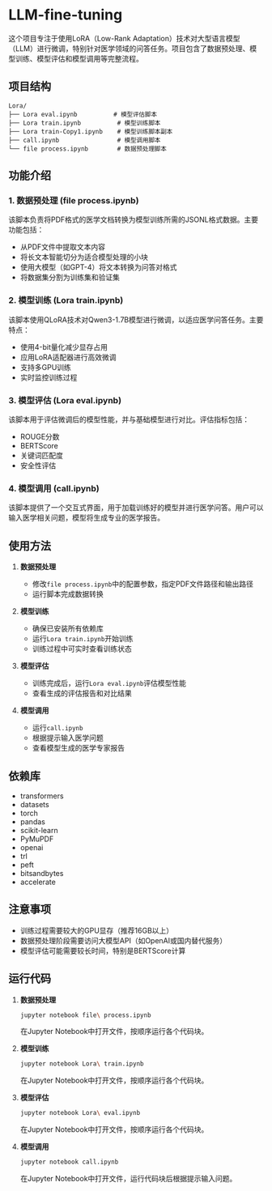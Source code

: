 # LLM-fine-tuning

这个项目专注于使用LoRA（Low-Rank Adaptation）技术对大型语言模型（LLM）进行微调，特别针对医学领域的问答任务。项目包含了数据预处理、模型训练、模型评估和模型调用等完整流程。

## 项目结构

```
Lora/
├── Lora eval.ipynb          # 模型评估脚本
├── Lora train.ipynb          # 模型训练脚本
├── Lora train-Copy1.ipynb    # 模型训练脚本副本
├── call.ipynb                # 模型调用脚本
└── file process.ipynb        # 数据预处理脚本
```

## 功能介绍

### 1. 数据预处理 (file process.ipynb)

该脚本负责将PDF格式的医学文档转换为模型训练所需的JSONL格式数据。主要功能包括：

- 从PDF文件中提取文本内容
- 将长文本智能切分为适合模型处理的小块
- 使用大模型（如GPT-4）将文本转换为问答对格式
- 将数据集分割为训练集和验证集

### 2. 模型训练 (Lora train.ipynb)

该脚本使用QLoRA技术对Qwen3-1.7B模型进行微调，以适应医学问答任务。主要特点：

- 使用4-bit量化减少显存占用
- 应用LoRA适配器进行高效微调
- 支持多GPU训练
- 实时监控训练过程

### 3. 模型评估 (Lora eval.ipynb)

该脚本用于评估微调后的模型性能，并与基础模型进行对比。评估指标包括：

- ROUGE分数
- BERTScore
- 关键词匹配度
- 安全性评估

### 4. 模型调用 (call.ipynb)

该脚本提供了一个交互式界面，用于加载训练好的模型并进行医学问答。用户可以输入医学相关问题，模型将生成专业的医学报告。

## 使用方法

1. **数据预处理**
   - 修改`file process.ipynb`中的配置参数，指定PDF文件路径和输出路径
   - 运行脚本完成数据转换

2. **模型训练**
   - 确保已安装所有依赖库
   - 运行`Lora train.ipynb`开始训练
   - 训练过程中可实时查看训练状态

3. **模型评估**
   - 训练完成后，运行`Lora eval.ipynb`评估模型性能
   - 查看生成的评估报告和对比结果

4. **模型调用**
   - 运行`call.ipynb`
   - 根据提示输入医学问题
   - 查看模型生成的医学专家报告

## 依赖库

- transformers
- datasets
- torch
- pandas
- scikit-learn
- PyMuPDF
- openai
- trl
- peft
- bitsandbytes
- accelerate

## 注意事项

- 训练过程需要较大的GPU显存（推荐16GB以上）
- 数据预处理阶段需要访问大模型API（如OpenAI或国内替代服务）
- 模型评估可能需要较长时间，特别是BERTScore计算

## 运行代码

1. **数据预处理**
   ```bash
   jupyter notebook file\ process.ipynb
   ```
   在Jupyter Notebook中打开文件，按顺序运行各个代码块。

2. **模型训练**
   ```bash
   jupyter notebook Lora\ train.ipynb
   ```
   在Jupyter Notebook中打开文件，按顺序运行各个代码块。

3. **模型评估**
   ```bash
   jupyter notebook Lora\ eval.ipynb
   ```
   在Jupyter Notebook中打开文件，按顺序运行各个代码块。

4. **模型调用**
   ```bash
   jupyter notebook call.ipynb
   ```
   在Jupyter Notebook中打开文件，运行代码块后根据提示输入问题。
